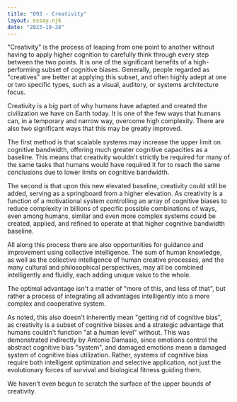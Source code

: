 ```yaml
---
title: "093 - Creativity"
layout: essay.njk
date: "2023-10-28"
---
```


"Creativity" is the process of leaping from one point to another without having to apply higher cognition to carefully think through every step between the two points. It is one of the significant benefits of a high-performing subset of cognitive biases. Generally, people regarded as "creatives" are better at applying this subset, and often highly adept at one or two specific types, such as a visual, auditory, or systems architecture focus.

Creativity is a big part of why humans have adapted and created the civilization we have on Earth today. It is one of the few ways that humans can, in a temporary and narrow way, overcome high complexity. There are also two significant ways that this may be greatly improved.

The first method is that scalable systems may increase the upper limit on cognitive bandwidth, offering much greater cognitive capacities as a baseline. This means that creativity wouldn't strictly be required for many of the same tasks that humans would have required it for to reach the same conclusions due to lower limits on cognitive bandwidth.

The second is that upon this new elevated baseline, creativity could still be added, serving as a springboard from a higher elevation. As creativity is a function of a motivational system controlling an array of cognitive biases to reduce complexity in billions of specific possible combinations of ways, even among humans, similar and even more complex systems could be created, applied, and refined to operate at that higher cognitive bandwidth baseline.

All along this process there are also opportunities for guidance and improvement using collective intelligence. The sum of human knowledge, as well as the collective intelligence of human creative processes, and the many cultural and philosophical perspectives, may all be combined intelligently and fluidly, each adding unique value to the whole.

The optimal advantage isn't a matter of "more of this, and less of that", but rather a process of integrating all advantages intelligently into a more complex and cooperative system.

As noted, this also doesn't inherently mean "getting rid of cognitive bias", as creativity is a subset of cognitive biases and a strategic advantage that humans couldn't function "at a human level" without. This was demonstrated indirectly by Antonio Damasio, since emotions control the abstract cognitive bias "system", and damaged emotions mean a damaged system of cognitive bias utilization. Rather, systems of cognitive bias require both intelligent optimization and selective application, not just the evolutionary forces of survival and biological fitness guiding them.

We haven't even begun to scratch the surface of the upper bounds of creativity.